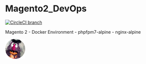 # Magento2_DevOps

[![CircleCI branch](https://circleci.com/gh/kistters/Magento2_DevOps/tree/master.svg?style=shield)]()

Magento 2 - Docker Environment - phpfpm7-alpine - nginx-alpine

<img src="./.files/mau-mau.png" width="64" height="64" title="Ouçam minha gargalhada fatal - hihihahaha"/>